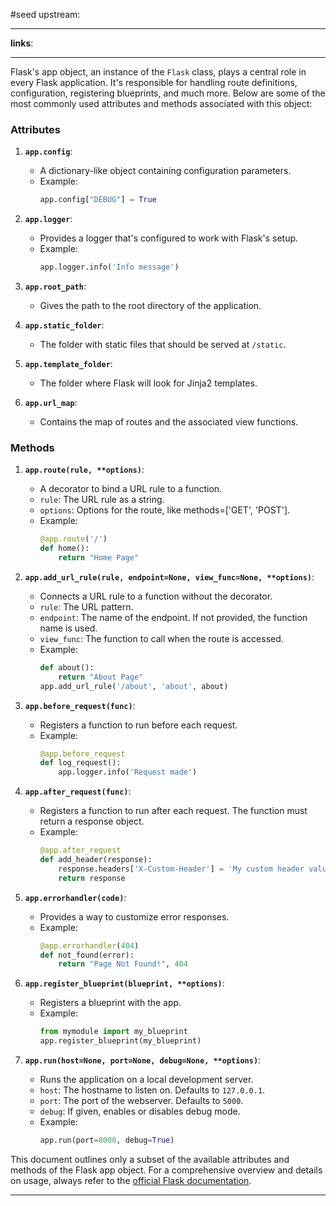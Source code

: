 #seed 
upstream:

---

**links**: 

---

Flask's app object, an instance of the `Flask` class, plays a central role in every Flask application. It's responsible for handling route definitions, configuration, registering blueprints, and much more. Below are some of the most commonly used attributes and methods associated with this object:

### Attributes

1. **`app.config`**: 
   - A dictionary-like object containing configuration parameters.
   - Example:
     ```python
     app.config["DEBUG"] = True
     ```

2. **`app.logger`**: 
   - Provides a logger that's configured to work with Flask's setup.
   - Example:
     ```python
     app.logger.info('Info message')
     ```

3. **`app.root_path`**:
   - Gives the path to the root directory of the application.

4. **`app.static_folder`**:
   - The folder with static files that should be served at `/static`.

5. **`app.template_folder`**:
   - The folder where Flask will look for Jinja2 templates.

6. **`app.url_map`**:
   - Contains the map of routes and the associated view functions.

### Methods

1. **`app.route(rule, **options)`**:
   - A decorator to bind a URL rule to a function.
   - `rule`: The URL rule as a string.
   - `options`: Options for the route, like methods=['GET', 'POST'].
   - Example:
     ```python
     @app.route('/')
     def home():
         return "Home Page"
     ```

2. **`app.add_url_rule(rule, endpoint=None, view_func=None, **options)`**:
   - Connects a URL rule to a function without the decorator.
   - `rule`: The URL pattern.
   - `endpoint`: The name of the endpoint. If not provided, the function name is used.
   - `view_func`: The function to call when the route is accessed.
   - Example:
     ```python
     def about():
         return "About Page"
     app.add_url_rule('/about', 'about', about)
     ```

3. **`app.before_request(func)`**:
   - Registers a function to run before each request.
   - Example:
     ```python
     @app.before_request
     def log_request():
         app.logger.info('Request made')
     ```

4. **`app.after_request(func)`**:
   - Registers a function to run after each request. The function must return a response object.
   - Example:
     ```python
     @app.after_request
     def add_header(response):
         response.headers['X-Custom-Header'] = 'My custom header value'
         return response
     ```

5. **`app.errorhandler(code)`**:
   - Provides a way to customize error responses.
   - Example:
     ```python
     @app.errorhandler(404)
     def not_found(error):
         return "Page Not Found!", 404
     ```

6. **`app.register_blueprint(blueprint, **options)`**:
   - Registers a blueprint with the app.
   - Example:
     ```python
     from mymodule import my_blueprint
     app.register_blueprint(my_blueprint)
     ```

7. **`app.run(host=None, port=None, debug=None, **options)`**:
   - Runs the application on a local development server.
   - `host`: The hostname to listen on. Defaults to `127.0.0.1`.
   - `port`: The port of the webserver. Defaults to `5000`.
   - `debug`: If given, enables or disables debug mode.
   - Example:
     ```python
     app.run(port=8000, debug=True)
     ```

This document outlines only a subset of the available attributes and methods of the Flask app object. For a comprehensive overview and details on usage, always refer to the [official Flask documentation](https://flask.palletsprojects.com/).

---




